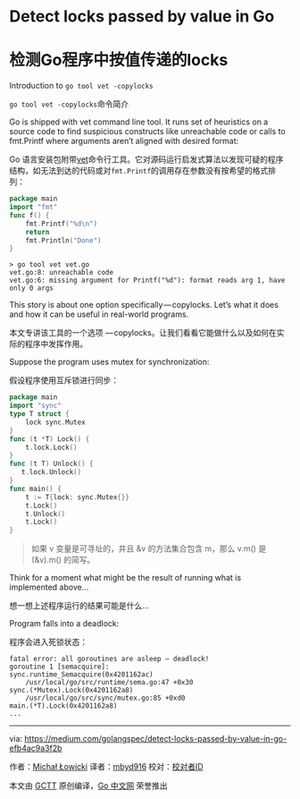 # Detect locks passed by value in Go

# 检测Go程序中按值传递的locks

Introduction to `go tool vet -copylocks`

`go tool vet -copylocks`命令简介

Go is shipped with vet command line tool. It runs set of heuristics on a source code to find suspicious constructs like unreachable code or calls to fmt.Printf where arguments aren’t aligned with desired format:

Go 语言安装包附带[vet](https://golang.org/cmd/vet/)命令行工具。它对源码运行启发式算法以发现可疑的程序结构，如无法到达的代码或对```fmt.Printf```的调用存在参数没有按希望的格式排列：

```go
package main
import "fmt"
func f() {
    fmt.Printf("%d\n")
    return
    fmt.Println("Done")
}
```
```
> go tool vet vet.go
vet.go:8: unreachable code
vet.go:6: missing argument for Printf("%d"): format reads arg 1, have only 0 args
```

This story is about one option specifically — copylocks. Let’s what it does and how it can be useful in real-world programs.

本文专讲该工具的一个选项 — copylocks。让我们看看它能做什么以及如何在实际的程序中发挥作用。

Suppose the program uses mutex for synchronization:

假设程序使用互斥锁进行同步：


```go
package main
import "sync"
type T struct {
    lock sync.Mutex
}
func (t *T) Lock() {
    t.lock.Lock()
}
func (t T) Unlock() {
   t.lock.Unlock()
}
func main() {
    t := T{lock: sync.Mutex{}}
    t.Lock()
    t.Unlock()
    t.Lock()
}
```

> 如果 v 变量是可寻址的，并且 &v 的方法集合包含 m，那么 v.m() 是 (&v).m() 的简写。

Think for a moment what might be the result of running what is implemented above…

想一想上述程序运行的结果可能是什么...

Program falls into a deadlock:

程序会进入死锁状态：

```
fatal error: all goroutines are asleep — deadlock!
goroutine 1 [semacquire]:
sync.runtime_Semacquire(0x4201162ac)
    /usr/local/go/src/runtime/sema.go:47 +0x30
sync.(*Mutex).Lock(0x4201162a8)
    /usr/local/go/src/sync/mutex.go:85 +0xd0
main.(*T).Lock(0x4201162a8)
...
```


----------------

via: https://medium.com/golangspec/detect-locks-passed-by-value-in-go-efb4ac9a3f2b

作者：[Michał Łowicki](https://medium.com/@mlowicki)
译者：[mbyd916](https://github.com/mbyd916)
校对：[校对者ID](https://github.com/校对者ID)

本文由 [GCTT](https://github.com/studygolang/GCTT) 原创编译，[Go 中文网](https://studygolang.com/) 荣誉推出
